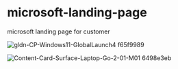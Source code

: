 # microsoft-landing-page
microsoft landing page for customer

![gldn-CP-Windows11-GlobalLaunch4 f65f9989](https://user-images.githubusercontent.com/106955650/192092068-3b4caf8b-d085-4fe8-8439-4217c0ebe28d.jpg)

![Content-Card-Surface-Laptop-Go-2-01-M01 6498e3eb](https://user-images.githubusercontent.com/106955650/192092485-dbca78f5-d320-45d1-a916-e0d6da42bd2b.jpg)

